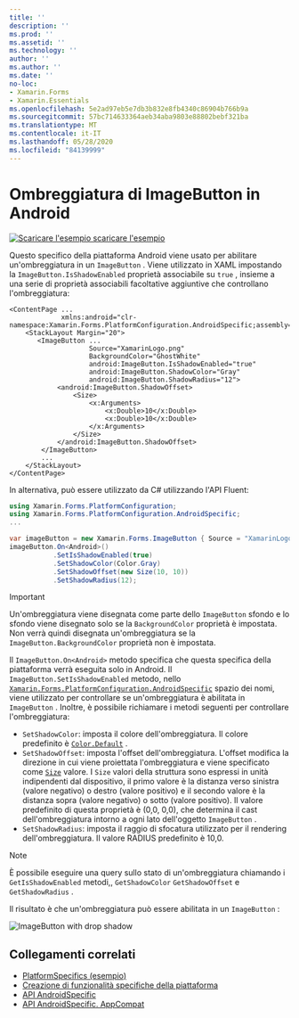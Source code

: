 ```yaml
---
title: ''
description: ''
ms.prod: ''
ms.assetid: ''
ms.technology: ''
author: ''
ms.author: ''
ms.date: ''
no-loc:
- Xamarin.Forms
- Xamarin.Essentials
ms.openlocfilehash: 5e2ad97eb5e7db3b832e8fb4340c86904b766b9a
ms.sourcegitcommit: 57bc714633364aeb34aba9803e88802bebf321ba
ms.translationtype: MT
ms.contentlocale: it-IT
ms.lasthandoff: 05/28/2020
ms.locfileid: "84139999"
---
```

# <a name="imagebutton-drop-shadows-on-android"></a>Ombreggiatura di ImageButton in Android

[![Scaricare ](~/media/shared/download.png) l'esempio scaricare l'esempio](https://docs.microsoft.com/samples/xamarin/xamarin-forms-samples/userinterface-platformspecifics)

Questo specifico della piattaforma Android viene usato per abilitare un'ombreggiatura in un `ImageButton` . Viene utilizzato in XAML impostando la `ImageButton.IsShadowEnabled` proprietà associabile su `true` , insieme a una serie di proprietà associabili facoltative aggiuntive che controllano l'ombreggiatura:

```xaml
<ContentPage ...
             xmlns:android="clr-namespace:Xamarin.Forms.PlatformConfiguration.AndroidSpecific;assembly=Xamarin.Forms.Core">
    <StackLayout Margin="20">
       <ImageButton ...
                    Source="XamarinLogo.png"
                    BackgroundColor="GhostWhite"
                    android:ImageButton.IsShadowEnabled="true"
                    android:ImageButton.ShadowColor="Gray"
                    android:ImageButton.ShadowRadius="12">
            <android:ImageButton.ShadowOffset>
                <Size>
                    <x:Arguments>
                        <x:Double>10</x:Double>
                        <x:Double>10</x:Double>
                    </x:Arguments>
                </Size>
            </android:ImageButton.ShadowOffset>
        </ImageButton>
        ...
    </StackLayout>
</ContentPage>
```

In alternativa, può essere utilizzato da C# utilizzando l'API Fluent:

```csharp
using Xamarin.Forms.PlatformConfiguration;
using Xamarin.Forms.PlatformConfiguration.AndroidSpecific;
...

var imageButton = new Xamarin.Forms.ImageButton { Source = "XamarinLogo.png", BackgroundColor = Color.GhostWhite, ... };
imageButton.On<Android>()
           .SetIsShadowEnabled(true)
           .SetShadowColor(Color.Gray)
           .SetShadowOffset(new Size(10, 10))
           .SetShadowRadius(12);
```

> [!IMPORTANT]
> Un'ombreggiatura viene disegnata come parte dello `ImageButton` sfondo e lo sfondo viene disegnato solo se la `BackgroundColor` proprietà è impostata. Non verrà quindi disegnata un'ombreggiatura se la `ImageButton.BackgroundColor` proprietà non è impostata.

Il `ImageButton.On<Android>` metodo specifica che questa specifica della piattaforma verrà eseguita solo in Android. Il `ImageButton.SetIsShadowEnabled` metodo, nello [`Xamarin.Forms.PlatformConfiguration.AndroidSpecific`](xref:Xamarin.Forms.PlatformConfiguration.AndroidSpecific) spazio dei nomi, viene utilizzato per controllare se un'ombreggiatura è abilitata in `ImageButton` . Inoltre, è possibile richiamare i metodi seguenti per controllare l'ombreggiatura:

- `SetShadowColor`: imposta il colore dell'ombreggiatura. Il colore predefinito è [`Color.Default`](xref:Xamarin.Forms.Color.Default*) .
- `SetShadowOffset`: imposta l'offset dell'ombreggiatura. L'offset modifica la direzione in cui viene proiettata l'ombreggiatura e viene specificato come [`Size`](xref:Xamarin.Forms.Size) valore. I `Size` valori della struttura sono espressi in unità indipendenti dal dispositivo, il primo valore è la distanza verso sinistra (valore negativo) o destro (valore positivo) e il secondo valore è la distanza sopra (valore negativo) o sotto (valore positivo). Il valore predefinito di questa proprietà è (0,0, 0,0), che determina il cast dell'ombreggiatura intorno a ogni lato dell'oggetto `ImageButton` .
- `SetShadowRadius`: imposta il raggio di sfocatura utilizzato per il rendering dell'ombreggiatura. Il valore RADIUS predefinito è 10,0.

> [!NOTE]
> È possibile eseguire una query sullo stato di un'ombreggiatura chiamando i `GetIsShadowEnabled` metodi,, `GetShadowColor` `GetShadowOffset` e `GetShadowRadius` .

Il risultato è che un'ombreggiatura può essere abilitata in un `ImageButton` :

![](imagebutton-drop-shadow-images/imagebutton-drop-shadow.png "ImageButton with drop shadow")

## <a name="related-links"></a>Collegamenti correlati

- [PlatformSpecifics (esempio)](https://docs.microsoft.com/samples/xamarin/xamarin-forms-samples/userinterface-platformspecifics)
- [Creazione di funzionalità specifiche della piattaforma](~/xamarin-forms/platform/platform-specifics/index.md#creating-platform-specifics)
- [API AndroidSpecific](xref:Xamarin.Forms.PlatformConfiguration.AndroidSpecific)
- [API AndroidSpecific. AppCompat](xref:Xamarin.Forms.PlatformConfiguration.AndroidSpecific.AppCompat)
